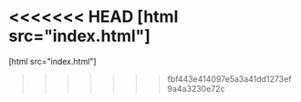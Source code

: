 <<<<<<< HEAD
[html src="index.html"]
=======

[html src="index.html"]
>>>>>>> fbf443e414097e5a3a41dd1273ef9a4a3230e72c
